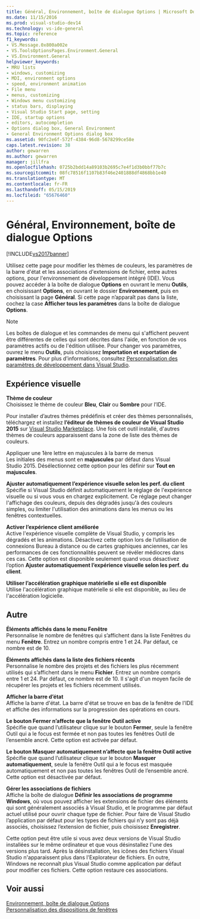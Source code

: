 ```yaml
---
title: Général, Environnement, boîte de dialogue Options | Microsoft Docs
ms.date: 11/15/2016
ms.prod: visual-studio-dev14
ms.technology: vs-ide-general
ms.topic: reference
f1_keywords:
- VS.Message.0x800a002e
- VS.ToolsOptionsPages.Environment.General
- VS.Environment.General
helpviewer_keywords:
- MRU lists
- windows, customizing
- MDI, environment options
- speed, environment animation
- File menu
- menus, customizing
- Windows menu customizing
- status bars, displaying
- Visual Studio Start page, setting
- IDE, startup options
- editors, autocompletion
- Options dialog box, General Environment
- General Environment Options dialog box
ms.assetid: 90fc2e6f-572f-4384-96d8-5678299ce58e
caps.latest.revision: 38
author: gewarren
ms.author: gewarren
manager: jillfra
ms.openlocfilehash: 0725b2bdd14a89103b2695c7e4f1d3b0bbf77b7c
ms.sourcegitcommit: 08fc78516f1107b83f46e2401888df4868bb1e40
ms.translationtype: MT
ms.contentlocale: fr-FR
ms.lasthandoff: 05/15/2019
ms.locfileid: "65676460"
---
```

# <a name="general-environment-options-dialog-box"></a>Général, Environnement, boîte de dialogue Options
[!INCLUDE[vs2017banner](../../includes/vs2017banner.md)]

Utilisez cette page pour modifier les thèmes de couleurs, les paramètres de la barre d'état et les associations d'extensions de fichier, entre autres options, pour l'environnement de développement intégré (IDE). Vous pouvez accéder à la boîte de dialogue **Options** en ouvrant le menu **Outils**, en choisissant **Options**, en ouvrant le dossier **Environnement**, puis en choisissant la page **Général**. Si cette page n’apparaît pas dans la liste, cochez la case **Afficher tous les paramètres** dans la boîte de dialogue **Options**.  
  
> [!NOTE]
> Les boîtes de dialogue et les commandes de menu qui s'affichent peuvent être différentes de celles qui sont décrites dans l'aide, en fonction de vos paramètres actifs ou de l'édition utilisée. Pour changer vos paramètres, ouvrez le menu **Outils**, puis choisissez **Importation et exportation de paramètres**. Pour plus d’informations, consultez [Personnalisation des paramètres de développement dans Visual Studio](https://msdn.microsoft.com/22c4debb-4e31-47a8-8f19-16f328d7dcd3).  
  
## <a name="visual-experience"></a>Expérience visuelle  
 **Thème de couleur**  
 Choisissez le thème de couleur **Bleu**, **Clair** ou **Sombre** pour l’IDE.  
  
 Pour installer d’autres thèmes prédéfinis et créer des thèmes personnalisés, téléchargez et installez **l’éditeur de thèmes de couleur de Visual Studio 2015** sur [Visual Studio Marketplace](https://marketplace.visualstudio.com). Une fois cet outil installé, d'autres thèmes de couleurs apparaissent dans la zone de liste des thèmes de couleurs.  
  
 Appliquer une 1ère lettre en majuscules à la barre de menus  
 Les initiales des menus sont en **majuscules** par défaut dans Visual Studio 2015. Désélectionnez cette option pour les définir sur **Tout en majuscules**.  
  
 **Ajuster automatiquement l’expérience visuelle selon les perf. du client**  
 Spécifie si Visual Studio définit automatiquement le réglage de l'expérience visuelle ou si vous vous en chargez explicitement. Ce réglage peut changer l'affichage des couleurs, depuis des dégradés jusqu'à des couleurs simples, ou limiter l'utilisation des animations dans les menus ou les fenêtres contextuelles.  
  
 **Activer l’expérience client améliorée**  
 Active l'expérience visuelle complète de Visual Studio, y compris les dégradés et les animations. Désactivez cette option lors de l’utilisation de connexions Bureau à distance ou de cartes graphiques anciennes, car les performances de ces fonctionnalités peuvent se révéler médiocres dans ces cas. Cette option est disponible seulement quand vous désactivez l’option **Ajuster automatiquement l’expérience visuelle selon les perf. du client**.  
  
 **Utiliser l’accélération graphique matérielle si elle est disponible**  
 Utilise l'accélération graphique matérielle si elle est disponible, au lieu de l'accélération logicielle.  
  
## <a name="other"></a>Autre  
 **Éléments affichés dans le menu Fenêtre**  
 Personnalise le nombre de fenêtres qui s’affichent dans la liste Fenêtres du menu **Fenêtre**. Entrez un nombre compris entre 1 et 24. Par défaut, ce nombre est de 10.  
  
 **Éléments affichés dans la liste des fichiers récents**  
 Personnalise le nombre des projets et des fichiers les plus récemment utilisés qui s’affichent dans le menu **Fichier**. Entrez un nombre compris entre 1 et 24. Par défaut, ce nombre est de 10. Il s'agit d'un moyen facile de récupérer les projets et les fichiers récemment utilisés.  
  
 **Afficher la barre d’état**  
 Affiche la barre d'état. La barre d'état se trouve en bas de la fenêtre de l'IDE et affiche des informations sur la progression des opérations en cours.  
  
 **Le bouton Fermer n’affecte que la fenêtre Outil active**  
 Spécifie que quand l’utilisateur clique sur le bouton **Fermer**, seule la fenêtre Outil qui a le focus est fermée et non pas toutes les fenêtres Outil de l’ensemble ancré. Cette option est activée par défaut.  
  
 **Le bouton Masquer automatiquement n’affecte que la fenêtre Outil active**  
 Spécifie que quand l’utilisateur clique sur le bouton **Masquer automatiquement**, seule la fenêtre Outil qui a le focus est masquée automatiquement et non pas toutes les fenêtres Outil de l’ensemble ancré. Cette option est désactivée par défaut.  
  
 **Gérer les associations de fichiers**  
 Affiche la boîte de dialogue **Définir les associations de programme Windows**, où vous pouvez afficher les extensions de fichier des éléments qui sont généralement associés à Visual Studio, et le programme par défaut actuel utilisé pour ouvrir chaque type de fichier. Pour faire de Visual Studio l’application par défaut pour les types de fichiers qui n’y sont pas déjà associés, choisissez l’extension de fichier, puis choisissez **Enregistrer**.  
  
 Cette option peut être utile si vous avez deux versions de Visual Studio installées sur le même ordinateur et que vous désinstallez l'une des versions plus tard. Après la désinstallation, les icônes des fichiers Visual Studio n'apparaissent plus dans l'Explorateur de fichiers. En outre, Windows ne reconnaît plus Visual Studio comme application par défaut pour modifier ces fichiers. Cette option restaure ces associations.  
  
## <a name="see-also"></a>Voir aussi  
 [Environnement, boîte de dialogue Options](../../ide/reference/environment-options-dialog-box.md)   
 [Personnalisation des dispositions de fenêtres](../../ide/customizing-window-layouts-in-visual-studio.md)
